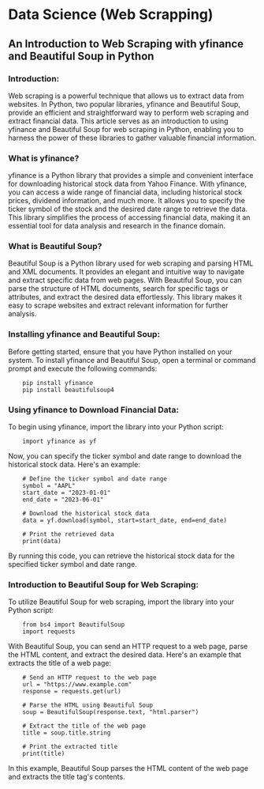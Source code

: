 # Data Science (Web Scrapping)

## An Introduction to Web Scraping with yfinance and Beautiful Soup in Python

### Introduction:
Web scraping is a powerful technique that allows us to extract data from websites. In Python, two popular libraries, yfinance and Beautiful Soup, provide an efficient and straightforward way to perform web scraping and extract financial data. This article serves as an introduction to using yfinance and Beautiful Soup for web scraping in Python, enabling you to harness the power of these libraries to gather valuable financial information.

### What is yfinance?
yfinance is a Python library that provides a simple and convenient interface for downloading historical stock data from Yahoo Finance. With yfinance, you can access a wide range of financial data, including historical stock prices, dividend information, and much more. It allows you to specify the ticker symbol of the stock and the desired date range to retrieve the data. This library simplifies the process of accessing financial data, making it an essential tool for data analysis and research in the finance domain.

### What is Beautiful Soup?
Beautiful Soup is a Python library used for web scraping and parsing HTML and XML documents. It provides an elegant and intuitive way to navigate and extract specific data from web pages. With Beautiful Soup, you can parse the structure of HTML documents, search for specific tags or attributes, and extract the desired data effortlessly. This library makes it easy to scrape websites and extract relevant information for further analysis.

### Installing yfinance and Beautiful Soup:
Before getting started, ensure that you have Python installed on your system. To install yfinance and Beautiful Soup, open a terminal or command prompt and execute the following commands:

        pip install yfinance
        pip install beautifulsoup4

### Using yfinance to Download Financial Data:
To begin using yfinance, import the library into your Python script:

        import yfinance as yf

Now, you can specify the ticker symbol and date range to download the historical stock data. Here's an example:

        # Define the ticker symbol and date range
        symbol = "AAPL"
        start_date = "2023-01-01"
        end_date = "2023-06-01"

        # Download the historical stock data
        data = yf.download(symbol, start=start_date, end=end_date)

        # Print the retrieved data
        print(data)

By running this code, you can retrieve the historical stock data for the specified ticker symbol and date range.

### Introduction to Beautiful Soup for Web Scraping:
To utilize Beautiful Soup for web scraping, import the library into your Python script:

        from bs4 import BeautifulSoup
        import requests


With Beautiful Soup, you can send an HTTP request to a web page, parse the HTML content, and extract the desired data. Here's an example that extracts the title of a web page:


        # Send an HTTP request to the web page
        url = "https://www.example.com"
        response = requests.get(url)

        # Parse the HTML using Beautiful Soup
        soup = BeautifulSoup(response.text, "html.parser")

        # Extract the title of the web page
        title = soup.title.string

        # Print the extracted title
        print(title)


In this example, Beautiful Soup parses the HTML content of the web page and extracts the title tag's contents.
